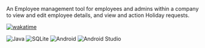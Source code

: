 An Employee management tool for employees and admins within a company to view and edit employee details, and view and action Holiday requests.

[![wakatime](https://wakatime.com/badge/user/55c30436-1509-4eb9-9f18-fa9b7c6060c4/project/2c389562-91a0-437c-866a-a514ee870e93.svg)](https://wakatime.com/@coreyrichardson/projects/rwcthymumd?start=2024-12-10&end=2025-01-07)

![Java](https://img.shields.io/badge/java-%23ED8B00.svg?style=for-the-badge&logo=openjdk&logoColor=white)
![SQLite](https://img.shields.io/badge/sqlite-%2307405e.svg?style=for-the-badge&logo=sqlite&logoColor=white)
![Android](https://img.shields.io/badge/Android-3DDC84?style=for-the-badge&logo=android&logoColor=white)
![Android Studio](https://img.shields.io/badge/android%20studio-346ac1?style=for-the-badge&logo=android%20studio&logoColor=white)
